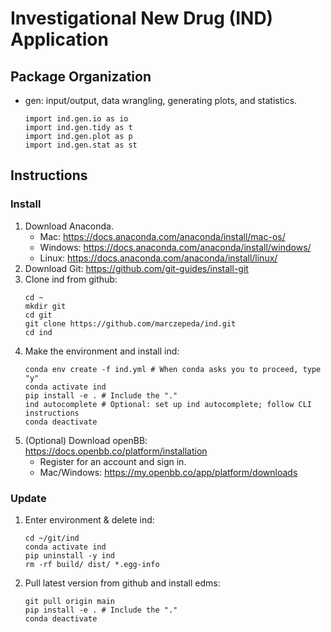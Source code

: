 # Investigational New Drug (IND) Application
## Package Organization
- gen: input/output, data wrangling, generating plots, and statistics.
    ```shell
    import ind.gen.io as io
    import ind.gen.tidy as t
    import ind.gen.plot as p
    import ind.gen.stat as st
    ```

## Instructions
### Install
1. Download Anaconda.
    - Mac: https://docs.anaconda.com/anaconda/install/mac-os/
    - Windows: https://docs.anaconda.com/anaconda/install/windows/
    - Linux: https://docs.anaconda.com/anaconda/install/linux/
2. Download Git: https://github.com/git-guides/install-git
3. Clone ind from github:
    ```shell
    cd ~
    mkdir git
    cd git
    git clone https://github.com/marczepeda/ind.git
    cd ind 
    ```
4. Make the environment and install ind:
    ```shell
    conda env create -f ind.yml # When conda asks you to proceed, type "y"
    conda activate ind
    pip install -e . # Include the "."
    ind autocomplete # Optional: set up ind autocomplete; follow CLI instructions
    conda deactivate
    ```
5. (Optional) Download openBB: https://docs.openbb.co/platform/installation
    - Register for an account and sign in.
    - Mac/Windows: https://my.openbb.co/app/platform/downloads

### Update
1. Enter environment & delete ind:
    ```shell
    cd ~/git/ind
    conda activate ind
    pip uninstall -y ind
    rm -rf build/ dist/ *.egg-info
    ```
2. Pull latest version from github and install edms:
    ```shell
    git pull origin main
    pip install -e . # Include the "."
    conda deactivate
    ```